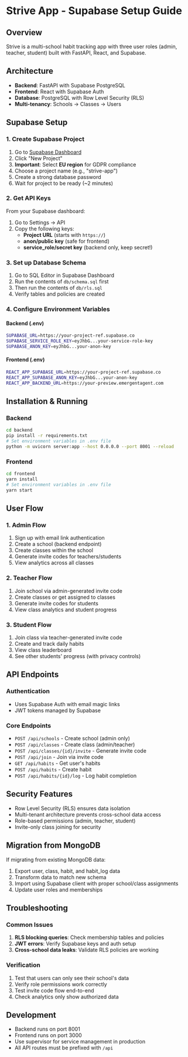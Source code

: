 # Strive App - Supabase Setup Guide

## Overview
Strive is a multi-school habit tracking app with three user roles (admin, teacher, student) built with FastAPI, React, and Supabase.

## Architecture
- **Backend**: FastAPI with Supabase PostgreSQL
- **Frontend**: React with Supabase Auth
- **Database**: PostgreSQL with Row Level Security (RLS)
- **Multi-tenancy**: Schools → Classes → Users

## Supabase Setup

### 1. Create Supabase Project
1. Go to [Supabase Dashboard](https://supabase.com/dashboard)
2. Click "New Project"
3. **Important**: Select **EU region** for GDPR compliance
4. Choose a project name (e.g., "strive-app")
5. Create a strong database password
6. Wait for project to be ready (~2 minutes)

### 2. Get API Keys
From your Supabase dashboard:
1. Go to Settings → API
2. Copy the following keys:
   - **Project URL** (starts with `https://`)
   - **anon/public key** (safe for frontend)
   - **service_role/secret key** (backend only, keep secret!)

### 3. Set up Database Schema
1. Go to SQL Editor in Supabase Dashboard
2. Run the contents of `db/schema.sql` first
3. Then run the contents of `db/rls.sql`
4. Verify tables and policies are created

### 4. Configure Environment Variables

#### Backend (.env)
```bash
SUPABASE_URL=https://your-project-ref.supabase.co
SUPABASE_SERVICE_ROLE_KEY=eyJhbG...your-service-role-key
SUPABASE_ANON_KEY=eyJhbG...your-anon-key
```

#### Frontend (.env)
```bash
REACT_APP_SUPABASE_URL=https://your-project-ref.supabase.co
REACT_APP_SUPABASE_ANON_KEY=eyJhbG...your-anon-key
REACT_APP_BACKEND_URL=https://your-preview.emergentagent.com
```

## Installation & Running

### Backend
```bash
cd backend
pip install -r requirements.txt
# Set environment variables in .env file
python -m uvicorn server:app --host 0.0.0.0 --port 8001 --reload
```

### Frontend
```bash
cd frontend
yarn install
# Set environment variables in .env file
yarn start
```

## User Flow

### 1. Admin Flow
1. Sign up with email link authentication
2. Create a school (backend endpoint)
3. Create classes within the school
4. Generate invite codes for teachers/students
5. View analytics across all classes

### 2. Teacher Flow
1. Join school via admin-generated invite code
2. Create classes or get assigned to classes
3. Generate invite codes for students
4. View class analytics and student progress

### 3. Student Flow
1. Join class via teacher-generated invite code
2. Create and track daily habits
3. View class leaderboard
4. See other students' progress (with privacy controls)

## API Endpoints

### Authentication
- Uses Supabase Auth with email magic links
- JWT tokens managed by Supabase

### Core Endpoints
- `POST /api/schools` - Create school (admin only)
- `POST /api/classes` - Create class (admin/teacher)
- `POST /api/classes/{id}/invite` - Generate invite code
- `POST /api/join` - Join via invite code
- `GET /api/habits` - Get user's habits
- `POST /api/habits` - Create habit
- `POST /api/habits/{id}/log` - Log habit completion

## Security Features
- Row Level Security (RLS) ensures data isolation
- Multi-tenant architecture prevents cross-school data access
- Role-based permissions (admin, teacher, student)
- Invite-only class joining for security

## Migration from MongoDB
If migrating from existing MongoDB data:
1. Export user, class, habit, and habit_log data
2. Transform data to match new schema
3. Import using Supabase client with proper school/class assignments
4. Update user roles and memberships

## Troubleshooting

### Common Issues
1. **RLS blocking queries**: Check membership tables and policies
2. **JWT errors**: Verify Supabase keys and auth setup
3. **Cross-school data leaks**: Validate RLS policies are working

### Verification
1. Test that users can only see their school's data
2. Verify role permissions work correctly
3. Test invite code flow end-to-end
4. Check analytics only show authorized data

## Development
- Backend runs on port 8001
- Frontend runs on port 3000 
- Use supervisor for service management in production
- All API routes must be prefixed with `/api`
